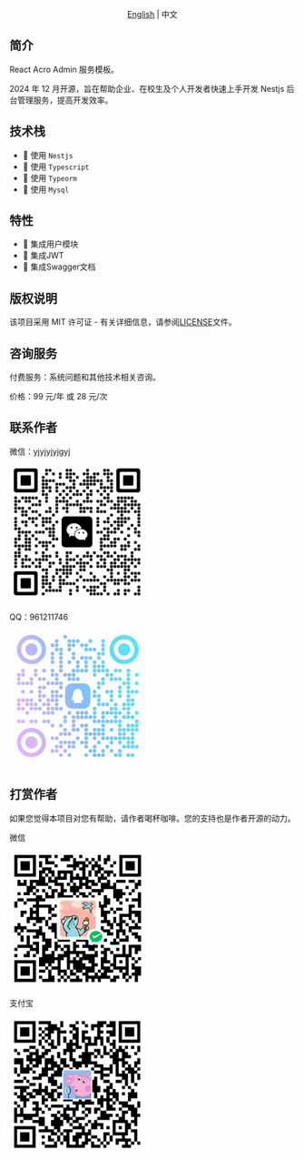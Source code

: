 <p align="center"><a href="README_EN.md">English</a> | 中文</p>

## 简介

React Acro Admin 服务模板。

2024 年 12 月开源，旨在帮助企业、在校生及个人开发者快速上手开发 Nestjs 后台管理服务，提高开发效率。

## 技术栈

- 🎉 使用 `Nestjs`
- 🎉 使用 `Typescript`
- 🎉 使用 `Typeorm`
- 🎉 使用 `Mysql`

## 特性

- 🎉 集成用户模块
- 🎉 集成JWT
- 🎉 集成Swagger文档

## 版权说明

该项目采用 MIT 许可证 - 有关详细信息，请参阅[LICENSE](LICENSE)文件。

## 咨询服务

付费服务：系统问题和其他技术相关咨询。

价格：99 元/年 或 28 元/次

## 联系作者

微信：yjyjyjyjgyj

![微信](/public/wx.png)

QQ：961211746

![QQ](/public/qq.png)

## 打赏作者

如果您觉得本项目对您有帮助，请作者喝杯咖啡。您的支持也是作者开源的动力。

微信

![微信](/public/wx_pay.png)

支付宝

![支付宝](/public/zfb.png)
